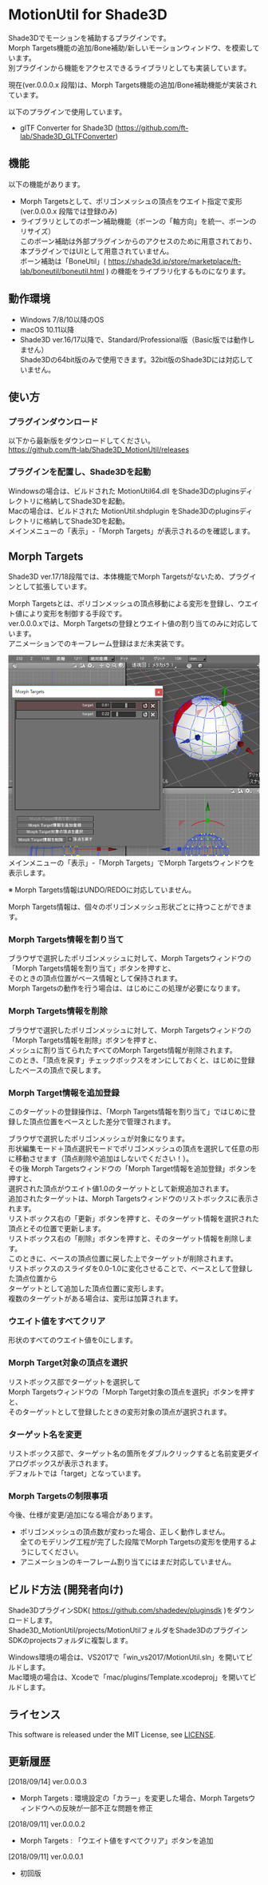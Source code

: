 # MotionUtil for Shade3D

Shade3Dでモーションを補助するプラグインです。    
Morph Targets機能の追加/Bone補助/新しいモーションウィンドウ、を模索しています。     
別プラグインから機能をアクセスできるライブラリとしても実装しています。    

現在(ver.0.0.0.x 段階)は、Morph Targets機能の追加/Bone補助機能が実装されています。    

以下のプラグインで使用しています。
* glTF Converter for Shade3D (https://github.com/ft-lab/Shade3D_GLTFConverter)

## 機能

以下の機能があります。

* Morph Targetsとして、ポリゴンメッシュの頂点をウエイト指定で変形 (ver.0.0.0.x 段階では登録のみ)
* ライブラリとしてのボーン補助機能（ボーンの「軸方向」を統一、ボーンのリサイズ）    
このボーン補助は外部プラグインからのアクセスのために用意されており、本プラグインではUIとして用意されていません。     
ボーン補助は「BoneUtil」( https://shade3d.jp/store/marketplace/ft-lab/boneutil/boneutil.html ) の機能をライブラリ化するものになります。    

## 動作環境

* Windows 7/8/10以降のOS    
* macOS 10.11以降   
* Shade3D ver.16/17以降で、Standard/Professional版（Basic版では動作しません）  
  Shade3Dの64bit版のみで使用できます。32bit版のShade3Dには対応していません。   

## 使い方

### プラグインダウンロード

以下から最新版をダウンロードしてください。  
https://github.com/ft-lab/Shade3D_MotionUtil/releases

### プラグインを配置し、Shade3Dを起動

Windowsの場合は、ビルドされた MotionUtil64.dll をShade3Dのpluginsディレクトリに格納してShade3Dを起動。  
Macの場合は、ビルドされた MotionUtil.shdplugin をShade3Dのpluginsディレクトリに格納してShade3Dを起動。  
メインメニューの「表示」-「Morph Targets」が表示されるのを確認します。  

## Morph Targets

Shade3D ver.17/18段階では、本体機能でMorph Targetsがないため、プラグインとして拡張しています。    
  
Morph Targetsとは、ポリゴンメッシュの頂点移動による変形を登録し、ウエイト値により変形を制御する手段です。    
ver.0.0.0.xでは、Morph Targetsの登録とウエイト値の割り当てのみに対応しています。    
アニメーションでのキーフレーム登録はまだ未実装です。    

<img src="https://github.com/ft-lab/Shade3D_MotionUtil/blob/master/wiki_images/gltfConverter_MorphTargets_01.png"/>   
メインメニューの「表示」-「Morph Targets」でMorph Targetsウィンドウを表示します。    

※ Morph Targets情報はUNDO/REDOに対応していません。    

Morph Targets情報は、個々のポリゴンメッシュ形状ごとに持つことができます。

### Morph Targets情報を割り当て

ブラウザで選択したポリゴンメッシュに対して、Morph Targetsウィンドウの「Morph Targets情報を割り当て」ボタンを押すと、    
そのときの頂点位置がベース情報として保持されます。    
Morph Targetsの動作を行う場合は、はじめにこの処理が必要になります。    

### Morph Targets情報を削除

ブラウザで選択したポリゴンメッシュに対して、Morph Targetsウィンドウの「Morph Targets情報を削除」ボタンを押すと、    
メッシュに割り当てられたすべてのMorph Targets情報が削除されます。    
このとき、「頂点を戻す」チェックボックスをオンにしておくと、はじめに登録したベースの頂点で戻します。    

### Morph Target情報を追加登録

このターゲットの登録操作は、「Morph Targets情報を割り当て」ではじめに登録した頂点位置をベースとした差分で管理されます。    

ブラウザで選択したポリゴンメッシュが対象になります。    
形状編集モード＋頂点選択モードでポリゴンメッシュの頂点を選択して任意の形に移動させます（頂点削除や追加はしないでください！）。    
その後 Morph Targetsウィンドウの「Morph Target情報を追加登録」ボタンを押すと、   
選択された頂点がウエイト値1.0のターゲットとして新規追加されます。    
追加されたターゲットは、Morph Targetsウィンドウのリストボックスに表示されます。    
リストボックス右の「更新」ボタンを押すと、そのターゲット情報を選択された頂点とその位置で更新します。    
リストボックス右の「削除」ボタンを押すと、そのターゲット情報を削除します。    
このときに、ベースの頂点位置に戻した上でターゲットが削除されます。    
リストボックスのスライダを0.0-1.0に変化させることで、ベースとして登録した頂点位置から    
ターゲットとして追加した頂点位置に変形します。    
複数のターゲットがある場合は、変形は加算されます。    

### ウエイト値をすべてクリア

形状のすべてのウエイト値を0にします。    

### Morph Target対象の頂点を選択

リストボックス部でターゲットを選択して    
Morph Targetsウィンドウの「Morph Target対象の頂点を選択」ボタンを押すと、   
そのターゲットとして登録したときの変形対象の頂点が選択されます。   

### ターゲット名を変更

リストボックス部で、ターゲット名の箇所をダブルクリックすると名前変更ダイアログボックスが表示されます。    
デフォルトでは「target」となっています。    

### Morph Targetsの制限事項

今後、仕様が変更/追加になる場合があります。    

* ポリゴンメッシュの頂点数が変わった場合、正しく動作しません。    
全てのモデリング工程が完了した段階でMorph Targetsの変形を使用するようにしてください。
* アニメーションのキーフレーム割り当てにはまだ対応していません。    

## ビルド方法 (開発者向け)

Shade3DプラグインSDK( https://github.com/shadedev/pluginsdk )をダウンロードします。  
Shade3D_MotionUtil/projects/MotionUtilフォルダをShade3DのプラグインSDKのprojectsフォルダに複製します。  

Windows環境の場合は、VS2017で「win_vs2017/MotionUtil.sln」を開いてビルドします。    
Mac環境の場合は、Xcodeで「mac/plugins/Template.xcodeproj」を開いてビルドします。   

## ライセンス  

This software is released under the MIT License, see [LICENSE](./LICENSE).  

## 更新履歴

[2018/09/14] ver.0.0.0.3   
* Morph Targets : 環境設定の「カラー」を変更した場合、Morph Targetsウィンドウへの反映が一部不正な問題を修正

[2018/09/11] ver.0.0.0.2   
* Morph Targets : 「ウエイト値をすべてクリア」ボタンを追加 

[2018/09/11] ver.0.0.0.1   
* 初回版
